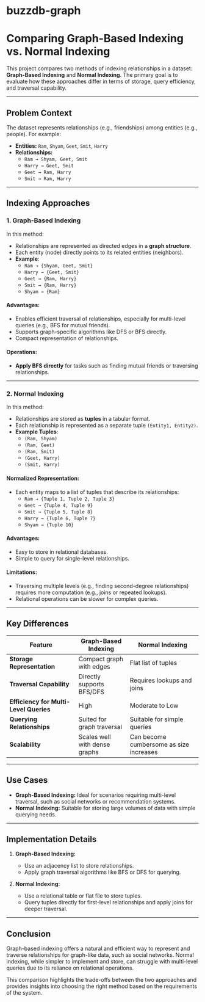# buzzdb-graph


# Comparing Graph-Based Indexing vs. Normal Indexing

This project compares two methods of indexing relationships in a dataset: **Graph-Based Indexing** and **Normal Indexing**. The primary goal is to evaluate how these approaches differ in terms of storage, query efficiency, and traversal capability.

---

## Problem Context

The dataset represents relationships (e.g., friendships) among entities (e.g., people). For example:

- **Entities:** `Ram`, `Shyam`, `Geet`, `Smit`, `Harry`
- **Relationships:** 
  - `Ram → Shyam, Geet, Smit`
  - `Harry → Geet, Smit`
  - `Geet → Ram, Harry`
  - `Smit → Ram, Harry`

---

## Indexing Approaches

### 1. **Graph-Based Indexing**

In this method:
- Relationships are represented as directed edges in a **graph structure**.
- Each entity (node) directly points to its related entities (neighbors).
- **Example**:
  - `Ram → {Shyam, Geet, Smit}`
  - `Harry → {Geet, Smit}`
  - `Geet → {Ram, Harry}`
  - `Smit → {Ram, Harry}`
  - `Shyam → {Ram}`

#### Advantages:
- Enables efficient traversal of relationships, especially for multi-level queries (e.g., BFS for mutual friends).
- Supports graph-specific algorithms like DFS or BFS directly.
- Compact representation of relationships.

#### Operations:
- **Apply BFS directly** for tasks such as finding mutual friends or traversing relationships.

---

### 2. **Normal Indexing**

In this method:
- Relationships are stored as **tuples** in a tabular format.
- Each relationship is represented as a separate tuple `(Entity1, Entity2)`.
- **Example Tuples**:
  - `(Ram, Shyam)`
  - `(Ram, Geet)`
  - `(Ram, Smit)`
  - `(Geet, Harry)`
  - `(Smit, Harry)`

#### Normalized Representation:
- Each entity maps to a list of tuples that describe its relationships:
  - `Ram → {Tuple 1, Tuple 2, Tuple 3}`
  - `Geet → {Tuple 4, Tuple 9}`
  - `Smit → {Tuple 5, Tuple 8}`
  - `Harry → {Tuple 6, Tuple 7}`
  - `Shyam → {Tuple 10}`

#### Advantages:
- Easy to store in relational databases.
- Simple to query for single-level relationships.

#### Limitations:
- Traversing multiple levels (e.g., finding second-degree relationships) requires more computation (e.g., joins or repeated lookups).
- Relational operations can be slower for complex queries.

---

## Key Differences

| Feature                   | Graph-Based Indexing         | Normal Indexing               |
|---------------------------|------------------------------|--------------------------------|
| **Storage Representation** | Compact graph with edges      | Flat list of tuples            |
| **Traversal Capability**   | Directly supports BFS/DFS    | Requires lookups and joins     |
| **Efficiency for Multi-Level Queries** | High                         | Moderate to Low                |
| **Querying Relationships** | Suited for graph traversal   | Suitable for simple queries    |
| **Scalability**            | Scales well with dense graphs| Can become cumbersome as size increases |

---

## Use Cases

- **Graph-Based Indexing:** Ideal for scenarios requiring multi-level traversal, such as social networks or recommendation systems.
- **Normal Indexing:** Suitable for storing large volumes of data with simple querying needs.

---

## Implementation Details

1. **Graph-Based Indexing:**
   - Use an adjacency list to store relationships.
   - Apply graph traversal algorithms like BFS or DFS for querying.

2. **Normal Indexing:**
   - Use a relational table or flat file to store tuples.
   - Query tuples directly for first-level relationships and apply joins for deeper traversal.

---

## Conclusion

Graph-based indexing offers a natural and efficient way to represent and traverse relationships for graph-like data, such as social networks. Normal indexing, while simpler to implement and store, can struggle with multi-level queries due to its reliance on relational operations.

This comparison highlights the trade-offs between the two approaches and provides insights into choosing the right method based on the requirements of the system.
